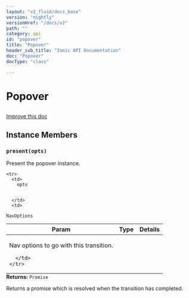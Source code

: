 ```yaml
---
layout: "v2_fluid/docs_base"
version: "nightly"
versionHref: "/docs/v2"
path: ""
category: api
id: "popover"
title: "Popover"
header_sub_title: "Ionic API Documentation"
doc: "Popover"
docType: "class"

---
```










<h1 class="api-title">
<a class="anchor" name="popover" href="#popover"></a>

Popover





</h1>

<a class="improve-v2-docs" href="http://github.com/driftyco/ionic/edit/master//src/components/popover/popover.ts#L7">
Improve this doc
</a>











<!-- @usage tag -->


<!-- @property tags -->



<!-- instance methods on the class -->

<h2><a class="anchor" name="instance-members" href="#instance-members"></a>Instance Members</h2>

<div id="present"></div>

<h3>
<a class="anchor" name="present" href="#present"></a>
<code>present(opts)</code>
  

</h3>

Present the popover instance.



<table class="table param-table" style="margin:0;">
  <thead>
    <tr>
      <th>Param</th>
      <th>Type</th>
      <th>Details</th>
    </tr>
  </thead>
  <tbody>
    
    <tr>
      <td>
        opts
        
        
      </td>
      <td>
        
  <code>NavOptions</code>
      </td>
      <td>
        <p>Nav options to go with this transition.</p>

        
      </td>
    </tr>
    
  </tbody>
</table>





<div class="return-value">
<i class="icon ion-arrow-return-left"></i>
<b>Returns:</b> 
  <code>Promise</code> <p>Returns a promise which is resolved when the transition has completed.</p>


</div>





<!-- related link --><!-- end content block -->


<!-- end body block -->

